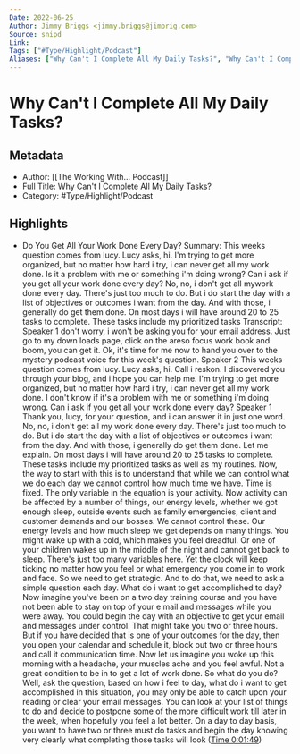 ```yaml
---
Date: 2022-06-25
Author: Jimmy Briggs <jimmy.briggs@jimbrig.com>
Source: snipd
Link: 
Tags: ["#Type/Highlight/Podcast"]
Aliases: ["Why Can't I Complete All My Daily Tasks?", "Why Can't I Complete All My Daily Tasks?"]
---
```

# Why Can't I Complete All My Daily Tasks?

## Metadata
- Author: [[The Working With... Podcast]]
- Full Title: Why Can't I Complete All My Daily Tasks?
- Category: #Type/Highlight/Podcast

## Highlights
- Do You Get All Your Work Done Every Day?
  Summary:
  This weeks question comes from lucy. Lucy asks, hi. I'm trying to get more organized, but no matter how hard i try, i can never get all my work done. Is it a problem with me or something i'm doing wrong? Can i ask if you get all your work done every day? No, no, i don't get all mywork done every day. There's just too much to do. But i do start the day with a list of objectives or outcomes i want from the day. And with those, i generally do get them done. On most days i will have around 20 to 25 tasks to complete. These tasks include my prioritized tasks
  Transcript:
  Speaker 1
  don't worry, i won't be asking you for your email address. Just go to my down loads page, click on the areso focus work book and boom, you can get it. Ok, it's time for me now to hand you over to the mystery podcast voice for this week's question.
  Speaker 2
  This weeks question comes from lucy. Lucy asks, hi. Call i reskon. I discovered you through your blog, and i hope you can help me. I'm trying to get more organized, but no matter how hard i try, i can never get all my work done. I don't know if it's a problem with me or something i'm doing wrong. Can i ask if you get all your work done every day?
  Speaker 1
  Thank you, lucy, for your question, and i can answer it in just one word. No, no, i don't get all my work done every day. There's just too much to do. But i do start the day with a list of objectives or outcomes i want from the day. And with those, i generally do get them done. Let me explain. On most days i will have around 20 to 25 tasks to complete. These tasks include my prioritized tasks as well as my routines. Now, the way to start with this is to understand that while we can control what we do each day we cannot control how much time we have. Time is fixed. The only variable in the equation is your activity. Now activity can be affected by a number of things, our energy levels, whether we got enough sleep, outside events such as family emergencies, client and customer demands and our bosses. We cannot control these. Our energy levels and how much sleep we get depends on many things. You might wake up with a cold, which makes you feel dreadful. Or one of your children wakes up in the middle of the night and cannot get back to sleep. There's just too many variables here. Yet the clock will keep ticking no matter how you feel or what emergency you come in to work and face. So we need to get strategic. And to do that, we need to ask a simple question each day. What do i want to get accomplished to day? Now imagine you've been on a two day training course and you have not been able to stay on top of your e mail and messages while you were away. You could begin the day with an objective to get your email and messages under control. That might take you two or three hours. But if you have decided that is one of your outcomes for the day, then you open your calendar and schedule it, block out two or three hours and call it communication time. Now let us imagine you woke up this morning with a headache, your muscles ache and you feel awful. Not a great condition to be in to get a lot of work done. So what do you do? Well, ask the question, based on how i feel to day, what do i want to get accomplished in this situation, you may only be able to catch upon your reading or clear your email messages. You can look at your list of things to do and decide to postpone some of the more difficult work till later in the week, when hopefully you feel a lot better. On a day to day basis, you want to have two or three must do tasks and begin the day knowing very clearly what completing those tasks will look ([Time 0:01:49](https://share.snipd.com/snip/c82881a1-fcdd-477c-a514-5d5948b6fdd9))
